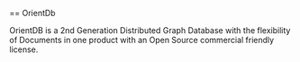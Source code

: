 == OrientDb

OrientDB is a 2nd Generation Distributed Graph Database with the flexibility of
Documents in one product with an Open Source commercial friendly license.